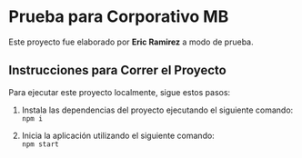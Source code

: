 # Prueba para Corporativo MB

Este proyecto fue elaborado por **Eric Ramirez** a modo de prueba.

## Instrucciones para Correr el Proyecto

Para ejecutar este proyecto localmente, sigue estos pasos:

1. Instala las dependencias del proyecto ejecutando el siguiente comando:\
```npm i```

2. Inicia la aplicación utilizando el siguiente comando:\
```npm start```
